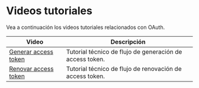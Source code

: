 # Videos tutoriales

Vea a continuación los videos tutoriales relacionados con OAuth.

|Video|Descripción|
|---|---|
|[Generar access token](https://youtu.be/OzdcIAeUJ5Y) | Tutorial técnico de flujo de generación de access token. |
|[Renovar access token](https://youtu.be/UGotDL1hd4E) | Tutorial técnico de flujo de renovación de access token. |